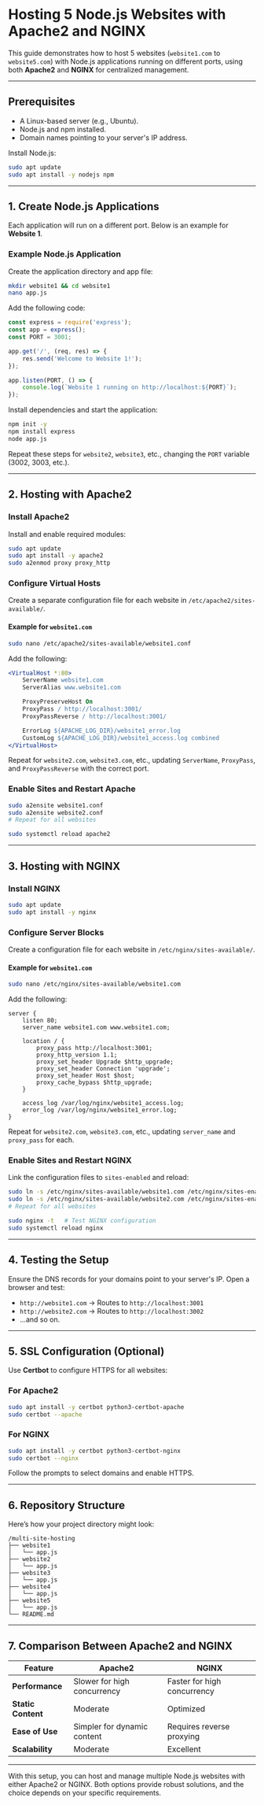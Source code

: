 # Hosting 5 Node.js Websites with Apache2 and NGINX

This guide demonstrates how to host 5 websites (`website1.com` to `website5.com`) with Node.js applications running on different ports, using both **Apache2** and **NGINX** for centralized management.

---

## Prerequisites

- A Linux-based server (e.g., Ubuntu).
- Node.js and npm installed.
- Domain names pointing to your server's IP address.

Install Node.js:
```bash
sudo apt update
sudo apt install -y nodejs npm
```

---

## 1. Create Node.js Applications

Each application will run on a different port. Below is an example for **Website 1**.

### Example Node.js Application

Create the application directory and app file:
```bash
mkdir website1 && cd website1
nano app.js
```

Add the following code:
```javascript
const express = require('express');
const app = express();
const PORT = 3001;

app.get('/', (req, res) => {
    res.send('Welcome to Website 1!');
});

app.listen(PORT, () => {
    console.log(`Website 1 running on http://localhost:${PORT}`);
});
```

Install dependencies and start the application:
```bash
npm init -y
npm install express
node app.js
```

Repeat these steps for `website2`, `website3`, etc., changing the `PORT` variable (3002, 3003, etc.).

---

## 2. Hosting with Apache2

### Install Apache2

Install and enable required modules:
```bash
sudo apt update
sudo apt install -y apache2
sudo a2enmod proxy proxy_http
```

### Configure Virtual Hosts

Create a separate configuration file for each website in `/etc/apache2/sites-available/`.

#### Example for `website1.com`
```bash
sudo nano /etc/apache2/sites-available/website1.conf
```
Add the following:
```apache
<VirtualHost *:80>
    ServerName website1.com
    ServerAlias www.website1.com

    ProxyPreserveHost On
    ProxyPass / http://localhost:3001/
    ProxyPassReverse / http://localhost:3001/

    ErrorLog ${APACHE_LOG_DIR}/website1_error.log
    CustomLog ${APACHE_LOG_DIR}/website1_access.log combined
</VirtualHost>
```

Repeat for `website2.com`, `website3.com`, etc., updating `ServerName`, `ProxyPass`, and `ProxyPassReverse` with the correct port.

### Enable Sites and Restart Apache

```bash
sudo a2ensite website1.conf
sudo a2ensite website2.conf
# Repeat for all websites

sudo systemctl reload apache2
```

---

## 3. Hosting with NGINX

### Install NGINX

```bash
sudo apt update
sudo apt install -y nginx
```

### Configure Server Blocks

Create a configuration file for each website in `/etc/nginx/sites-available/`.

#### Example for `website1.com`
```bash
sudo nano /etc/nginx/sites-available/website1.com
```
Add the following:
```nginx
server {
    listen 80;
    server_name website1.com www.website1.com;

    location / {
        proxy_pass http://localhost:3001;
        proxy_http_version 1.1;
        proxy_set_header Upgrade $http_upgrade;
        proxy_set_header Connection 'upgrade';
        proxy_set_header Host $host;
        proxy_cache_bypass $http_upgrade;
    }

    access_log /var/log/nginx/website1_access.log;
    error_log /var/log/nginx/website1_error.log;
}
```

Repeat for `website2.com`, `website3.com`, etc., updating `server_name` and `proxy_pass` for each.

### Enable Sites and Restart NGINX

Link the configuration files to `sites-enabled` and reload:
```bash
sudo ln -s /etc/nginx/sites-available/website1.com /etc/nginx/sites-enabled/
sudo ln -s /etc/nginx/sites-available/website2.com /etc/nginx/sites-enabled/
# Repeat for all websites

sudo nginx -t   # Test NGINX configuration
sudo systemctl reload nginx
```

---

## 4. Testing the Setup

Ensure the DNS records for your domains point to your server's IP. Open a browser and test:

- `http://website1.com` → Routes to `http://localhost:3001`
- `http://website2.com` → Routes to `http://localhost:3002`
- ...and so on.

---

## 5. SSL Configuration (Optional)

Use **Certbot** to configure HTTPS for all websites:

### For Apache2
```bash
sudo apt install -y certbot python3-certbot-apache
sudo certbot --apache
```

### For NGINX
```bash
sudo apt install -y certbot python3-certbot-nginx
sudo certbot --nginx
```

Follow the prompts to select domains and enable HTTPS.

---

## 6. Repository Structure

Here’s how your project directory might look:
```
/multi-site-hosting
├── website1
│   └── app.js
├── website2
│   └── app.js
├── website3
│   └── app.js
├── website4
│   └── app.js
├── website5
│   └── app.js
└── README.md
```

---

## 7. Comparison Between Apache2 and NGINX

| Feature                  | Apache2                     | NGINX                      |
|--------------------------|-----------------------------|----------------------------|
| **Performance**          | Slower for high concurrency | Faster for high concurrency |
| **Static Content**       | Moderate                   | Optimized                  |
| **Ease of Use**          | Simpler for dynamic content | Requires reverse proxying  |
| **Scalability**          | Moderate                   | Excellent                  |

---

With this setup, you can host and manage multiple Node.js websites with either Apache2 or NGINX. Both options provide robust solutions, and the choice depends on your specific requirements.
